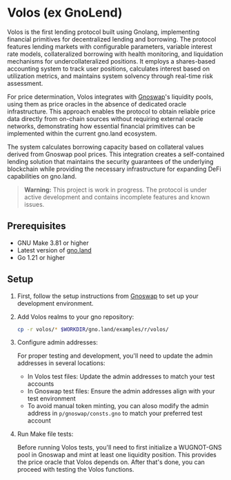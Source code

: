 # Volos (ex GnoLend)

Volos is the first lending protocol built using Gnolang, implementing financial primitives for decentralized lending and borrowing. The protocol features lending markets with configurable parameters, variable interest rate models, collateralized borrowing with health monitoring, and liquidation mechanisms for undercollateralized positions. It employs a shares-based accounting system to track user positions, calculates interest based on utilization metrics, and maintains system solvency through real-time risk assessment.

For price determination, Volos integrates with [Gnoswap](https://github.com/gnoswap-labs/gnoswap)'s liquidity pools, using them as price oracles in the absence of dedicated oracle infrastructure. This approach enables the protocol to obtain reliable price data directly from on-chain sources without requiring external oracle networks, demonstrating how essential financial primitives can be implemented within the current gno.land ecosystem.

The system calculates borrowing capacity based on collateral values derived from Gnoswap pool prices. This integration creates a self-contained lending solution that maintains the security guarantees of the underlying blockchain while providing the necessary infrastructure for expanding DeFi capabilities on gno.land.

> **Warning:** This project is work in progress. The protocol is under active development and contains incomplete features and known issues.

## Prerequisites

- GNU Make 3.81 or higher
- Latest version of [gno.land](https://github.com/gnolang/gno)
- Go 1.21 or higher

## Setup

1. First, follow the setup instructions from [Gnoswap](https://github.com/gnoswap-labs/gnoswap) to set up your development environment.

2. Add Volos realms to your gno repository:

   ```bash
   cp -r volos/* $WORKDIR/gno.land/examples/r/volos/
   ```

3. Configure admin addresses:

   For proper testing and development, you'll need to update the admin addresses in several locations:

   - In Volos test files: Update the admin addresses to match your test accounts
   - In Gnoswap test files: Ensure the admin addresses align with your test environment
   - To avoid manual token minting, you can aloso modify the admin address in `p/gnoswap/consts.gno` to match your preferred test account

4. Run Make file tests:

   Before running Volos tests, you'll need to first initialize a WUGNOT-GNS pool in Gnoswap and mint at least one liquidity position. This provides the price oracle that Volos depends on. After that's done, you can proceed with testing the Volos functions.

